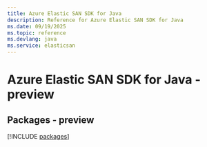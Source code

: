 ```yaml
---
title: Azure Elastic SAN SDK for Java
description: Reference for Azure Elastic SAN SDK for Java
ms.date: 09/19/2025
ms.topic: reference
ms.devlang: java
ms.service: elasticsan
---
```

# Azure Elastic SAN SDK for Java - preview
## Packages - preview
[!INCLUDE [packages](elastic-san-index.md)]